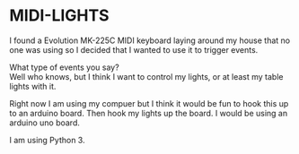 # MIDI-LIGHTS

I found a Evolution MK-225C MIDI keyboard laying around my house that no one was using so 
I decided that I wanted to use it to trigger events.  

What type of events you say?  
Well who knows, but I think I want to control my lights, or at least my table lights with it.

Right now I am using my compuer but I think it would be fun to hook this up to an arduino board. 
Then hook my lights up the board. I would be using an arduino uno board.   

I am using Python 3.
